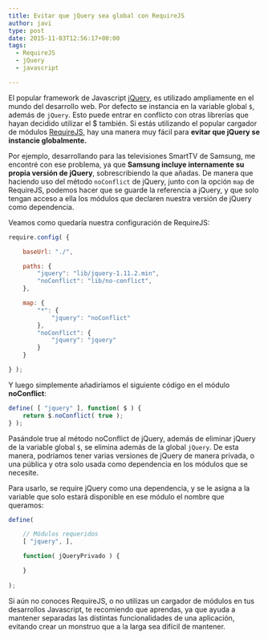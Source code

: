 ```yaml
---
title: Evitar que jQuery sea global con RequireJS
author: javi
type: post
date: 2015-11-03T12:56:17+00:00
tags:
  - RequireJS
  - jQuery
  - javascript

---
```

El popular framework de Javascript [jQuery][1], es utilizado ampliamente en el mundo del desarrollo web. Por defecto se instancia en la variable global `$`, además de `jQuery`. Esto puede entrar en conflicto con otras librerías que hayan decidido utilizar el $ también. Si estás utilizando el popular cargador de módulos [RequireJS][2], hay una manera muy fácil para **evitar que jQuery se instancie globalmente.**

Por ejemplo, desarrollando para las televisiones SmartTV de Samsung, me encontré con ese problema, ya que **Samsung incluye internamente su propia versión de jQuery**, sobrescribiendo la que añadas. De manera que haciendo uso del método `noConflict` de jQuery, junto con la opción `map` de RequireJS, podemos hacer que se guarde la referencia a jQuery, y que solo tengan acceso a ella los módulos que declaren nuestra versión de jQuery como dependencia.

Veamos como quedaría nuestra configuración de RequireJS:

```js
require.config( {

    baseUrl: "./",

    paths: {
        "jquery": "lib/jquery-1.11.2.min",
        "noConflict": "lib/no-conflict",
    },

    map: {
        "*": {
            "jquery": "noConflict"
        },
        "noConflict": {
            "jquery": "jquery"
        }
    }

} );
```

Y luego simplemente añadiríamos el siguiente código en el módulo **noConflict**:

```js
define( [ "jquery" ], function( $ ) {
    return $.noConflict( true );
} );
```

Pasándole true al método noConflict de jQuery, además de eliminar jQuery de la variable global `$`, se elimina además de la global `jQuery`. De esta manera, podríamos tener varias versiones de jQuery de manera privada, o una pública y otra solo usada como dependencia en los módulos que se necesite.

Para usarlo, se require jQuery como una dependencia, y se le asigna a la variable que solo estará disponible en ese módulo el nombre que queramos:

```js
define(

    // Módulos requeridos
    [ "jquery", ],

    function( jQueryPrivado ) {

    }
    
);
```

Si aún no conoces RequireJS, o no utilizas un cargador de módulos en tus desarrollos Javascript, te recomiendo que aprendas, ya que ayuda a mantener separadas las distintas funcionalidades de una aplicación, evitando crear un monstruo que a la larga sea difícil de mantener.

[1]: https://jquery.com/ "jQuery"
[2]: http://requirejs.org/ "RequireJS"
